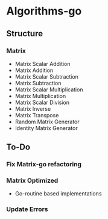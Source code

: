 # Algorithms-go

## Structure

### Matrix
  - Matrix Scalar Addition
  - Matrix Addition
  - Matrix Scalar Subtraction
  - Matrix Subtraction
  - Matrix Scalar Multiplication
  - Matrix Multiplication
  - Matrix Scalar Division
  - Matrix Inverse
  - Matrix Transpose
  - Random Matrix Generator
  - Identity Matrix Generator

## To-Do

### Fix Matrix-go refactoring

### Matrix Optimized
  - Go-routine based implementations

### Update Errors
